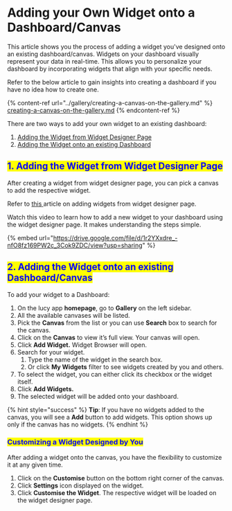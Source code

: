 # Adding your Own Widget onto a Dashboard/Canvas

This article shows you the process of adding a widget you've designed onto an existing dashboard/canvas. Widgets on your dashboard visually represent your data in real-time. This allows you to personalize your dashboard by incorporating widgets that align with your specific needs.&#x20;

Refer to the below article to gain insights into creating a dashboard if you have no idea how to create one.&#x20;

{% content-ref url="../gallery/creating-a-canvas-on-the-gallery.md" %}
[creating-a-canvas-on-the-gallery.md](../gallery/creating-a-canvas-on-the-gallery.md)
{% endcontent-ref %}

There are two ways to add your own widget to an existing dashboard:

1. [Adding the Widget from Widget Designer Page](adding-your-own-widget-onto-a-dashboard-canvas.md#id-1.-adding-the-widget-from-widget-designer-page)
2. [Adding the Widget onto an existing Dashboard](adding-your-own-widget-onto-a-dashboard-canvas.md#id-2.-adding-the-widget-onto-an-existing-dashboard)

## <mark style="color:blue;">1. Adding the Widget from Widget Designer Page</mark>

After creating a widget from widget designer page, you can pick a canvas to add the respective widget.

Refer to [this ](sharing-a-user-interface.md#adding-the-user-interface-to-a-dashboard-canvas)article on adding widgets from widget designer page.

Watch this video to learn how to add a new widget to your dashboard using the widget designer page. It makes understanding the steps simple.

{% embed url="https://drive.google.com/file/d/1r2YXxdre_-nfO8fz169PW2c_3Cok9ZDC/view?usp=sharing" %}

## <mark style="color:blue;">2. Adding the Widget onto an existing Dashboard/Canvas</mark>

To add your widget to a Dashboard:

1. On the lucy app **homepage**, go to **Gallery** on the left sidebar.
2. All the available canvases will be listed.
3. Pick the **Canvas** from the list or you can use **Search** box to search for the canvas.
4. Click on the **Canvas** to view it’s full view. Your canvas will open.
5. Click **Add Widget.** Widget Browser will open.
6. Search for your widget.
   1. Type the name of the widget in the search box.
   2. Or click **My Widgets** filter to see widgets created by you and others.
7. To select the widget, you can either click its checkbox or the widget itself.
8. Click **Add Widgets.**
9. The selected widget will be added onto your dashboard.

{% hint style="success" %}
**Tip**: If you have no widgets added to the canvas, you will see a **Add** button to add widgets. This option shows up only if the canvas has no widgets.
{% endhint %}

### <mark style="color:blue;">Customizing a Widget Designed by You</mark>

After adding a widget onto the canvas, you have the flexibility to customize it at any given time.

1. Click on the **Customise** button on the bottom right corner of the canvas.
2. Click **Settings** icon displayed on the widget.
3. Click **Customise the Widget**. The respective widget will be loaded on the widget designer page.
